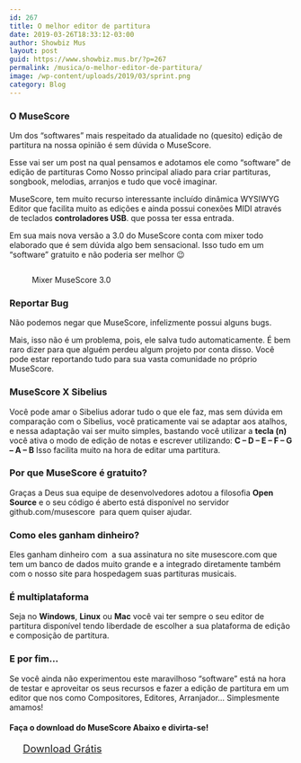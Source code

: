 ```yaml
---
id: 267
title: O melhor editor de partitura
date: 2019-03-26T18:33:12-03:00
author: Showbiz Mus
layout: post
guid: https://www.showbiz.mus.br/?p=267
permalink: /musica/o-melhor-editor-de-partitura/
image: /wp-content/uploads/2019/03/sprint.png
category: Blog
---
```

### O MuseScore

Um dos “softwares” mais respeitado da atualidade no (quesito) edição de partitura na nossa opinião é sem dúvida o MuseScore.  


Esse vai ser um post na qual pensamos e adotamos ele como “software” de edição de partituras Como Nosso principal aliado para criar partituras, songbook, melodias, arranjos e tudo que você imaginar.  


MuseScore, tem muito recurso interessante incluído dinâmica WYSIWYG Editor que facilita muito as edições e ainda possui conexões MIDI através de teclados **controladores USB**. que possa ter essa entrada.

Em sua mais nova versão a 3.0 do MuseScore conta com mixer todo elaborado que é sem dúvida algo bem sensacional. Isso tudo em um “software” gratuito e não poderia ser melhor 😉  
<figure class="wp-block-image">

<img src="https://www.showbiz.mus.br/wp-content/uploads/2019/03/tele-1024x727.png" alt="" class="wp-image-272" srcset="https://www.showbiz.mus.br/wp-content/uploads/2019/03/tele-1024x727.png 1024w, https://www.showbiz.mus.br/wp-content/uploads/2019/03/tele-300x213.png 300w, https://www.showbiz.mus.br/wp-content/uploads/2019/03/tele-768x546.png 768w, https://www.showbiz.mus.br/wp-content/uploads/2019/03/tele.png 1060w" sizes="(max-width: 1024px) 100vw, 1024px" /> <figcaption>Mixer MuseScore 3.0</figcaption></figure> 

  


### Reportar Bug  


Não podemos negar que MuseScore, infelizmente possui alguns bugs.  


Mais, isso não é um problema, pois, ele salva tudo automaticamente. É bem raro dizer para que alguém perdeu algum projeto por conta disso. Você pode estar reportando tudo para sua vasta comunidade no próprio MuseScore.  


### MuseScore X Sibelius  


Você pode amar o Sibelius adorar tudo o que ele faz, mas sem dúvida em comparação com o Sibelius, você praticamente vai se adaptar aos atalhos, e nessa adaptação vai ser muito simples, bastando você utilizar a **tecla (n)** você ativa o modo de edição de notas e escrever utilizando: **C &#8211; D &#8211; E &#8211; F &#8211; G &#8211; A &#8211; B** Isso facilita muito na hora de editar uma partitura.  


### Por que MuseScore é gratuito?  


Graças a Deus sua equipe de desenvolvedores adotou a filosofia **Open Source** e o seu código é aberto está disponível no servidor github.com/musescore  para quem quiser ajudar.  


### Como eles ganham dinheiro?  


Eles ganham dinheiro com  a sua assinatura no site musescore.com que tem um banco de dados muito grande e a integrado diretamente também com o nosso site para hospedagem suas partituras musicais.

### É multiplataforma  


Seja no **Windows**, **Linux** ou **Mac** você vai ter sempre o seu editor de partitura disponível tendo liberdade de escolher a sua plataforma de edição e composição de partitura.  


### E por fim…  


Se você ainda não experimentou este maravilhoso “software” está na hora de testar e aproveitar os seus recursos e fazer a edição de partitura em um editor que nos como Compositores, Editores, Arranjador… Simplesmente amamos!  


#### Faça o download do MuseScore Abaixo e divirta-se!

<div id="wp-block-themeisle-blocks-button-group-94da6ff0" class="wp-block-themeisle-blocks-button-group" style="justify-content:center;align-items:center">
  <a href="https://musescore.org/en/download"  class="wp-block-themeisle-blocks-button wp-block-themeisle-blocks-button-0" style="font-size:18px;font-style:normal;border-width:0px;border-radius:18px;padding:12px 24px " rel="noopener noreferrer"><i class="fas fa-fw fa-download margin-right"></i><span>Download Grátis</span></a>
</div>